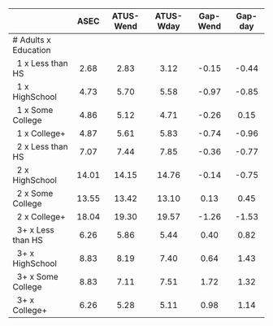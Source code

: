 
|                      |         ASEC |    ATUS-Wend |    ATUS-Wday |     Gap-Wend |      Gap-day |
| -------------------- | :----------: | :----------: | :----------: | :----------: | :----------: |
| # Adults x Education |              |              |              |              |              |
| &nbsp;&nbsp;1 x Less than HS |         2.68 |         2.83 |         3.12 |        -0.15 |        -0.44 |
| &nbsp;&nbsp;1 x HighSchool |         4.73 |         5.70 |         5.58 |        -0.97 |        -0.85 |
| &nbsp;&nbsp;1 x Some College |         4.86 |         5.12 |         4.71 |        -0.26 |         0.15 |
| &nbsp;&nbsp;1 x College+ |         4.87 |         5.61 |         5.83 |        -0.74 |        -0.96 |
| &nbsp;&nbsp;2 x Less than HS |         7.07 |         7.44 |         7.85 |        -0.36 |        -0.77 |
| &nbsp;&nbsp;2 x HighSchool |        14.01 |        14.15 |        14.76 |        -0.14 |        -0.75 |
| &nbsp;&nbsp;2 x Some College |        13.55 |        13.42 |        13.10 |         0.13 |         0.45 |
| &nbsp;&nbsp;2 x College+ |        18.04 |        19.30 |        19.57 |        -1.26 |        -1.53 |
| &nbsp;&nbsp;3+ x Less than HS |         6.26 |         5.86 |         5.44 |         0.40 |         0.82 |
| &nbsp;&nbsp;3+ x HighSchool |         8.83 |         8.19 |         7.40 |         0.64 |         1.43 |
| &nbsp;&nbsp;3+ x Some College |         8.83 |         7.11 |         7.51 |         1.72 |         1.32 |
| &nbsp;&nbsp;3+ x College+ |         6.26 |         5.28 |         5.11 |         0.98 |         1.14 |

